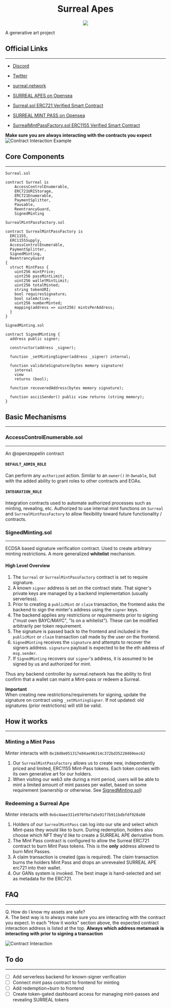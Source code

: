 <h1 align="center">
Surreal Apes
</h1>
<p align="center">
  <img src="./readme/logo.png">
</p>

A generative art project

## Official Links

---

- [Discord](https://discord.gg/mk5sRSngsf)

- [Twitter](https://twitter.com/surrealapes)

- [surreal.network](https://surreal.network/)

- [SURREAL APES on Opensea](https://opensea.io/collection/surrealapes)

- [Surreal.sol ERC721 Verified Smart Contract](https://etherscan.io/address/0xbc4aee331e970f6e7a5e91f7b911bdbfdf928a98)

- [SURREAL MINT PASS on Opensea](https://opensea.io/collection/surreal-mint-pass)

- [SurrealMintPassFactory.sol ERC1155 Verified Smart Contract](https://etherscan.io/address/0x18d0e051317e04ae96314c372bd35220460eec62)

**Make sure you are always interacting with the contracts you expect**
![Contract Interaction Example](./readme/contract_interaction.png)

## Core Components

---

`Surreal.sol`

```solidity
contract Surreal is
    AccessControlEnumerable,
    ERC721URIStorage,
    ERC721Enumerable,
    PaymentSplitter,
    Pausable,
    ReentrancyGuard,
    SignedMinting
```

`SurrealMintPassFactory.sol`

```solidity
contract SurrealMintPassFactory is
  ERC1155,
  ERC1155Supply,
  AccessControlEnumerable,
  PaymentSplitter,
  SignedMinting,
  ReentrancyGuard
{
  struct MintPass {
    uint256 mintPrice;
    uint256 passMintLimit;
    uint256 walletMintLimit;
    uint256 totalMinted;
    string tokenURI;
    bool requiresSignature;
    bool saleActive;
    uint256 numberMinted;
    mapping(address => uint256) mintsPerAddress;
  }
}

```

`SignedMinting.sol`

```solidity
contract SignedMinting {
  address public signer;

  constructor(address _signer);

  function _setMintingSigner(address _signer) internal;

  function validateSignature(bytes memory signature)
    internal
    view
    returns (bool);

  function recoveredAddress(bytes memory signature);

  function asciiSender() public view returns (string memory);
}

```

## Basic Mechanisms

---

### AccessControlEnumerable.sol

---

An @openzeppelin contract

#### `DEFAULT_ADMIN_ROLE`

Can perform any `authorized` action. Similar to an `owner()` in `Ownable`, but with the added ability to grant roles to other contracts and EOAs.

#### `INTEGRATION_ROLE`

Integration contracts used to automate authorized processes such as minting, revealing, etc. Authorized to use internal mint functions on `Surreal` and `SurrealMintPassFactory` to allow flexibility toward future functionality / contracts.

### SignedMinting.sol

---

ECDSA based signature verification contract. Used to create arbitrary minting restrictions. A more generalized **whitelist** mechanism.

#### High Level Overview

1. The `Surreal` or `SurrealMintPassFactory` contract is set to require signature.
2. A known `signer` address is set on the contract state. That signer's private keys are managed by a backend implementation (usually serverless).
3. Prior to creating a `publicMint` or `claim` transaction, the frontend asks the backend to sign the minter's address using the `signer` keys.
4. The backend applies any restrictions or requirements prior to signing ("must own BAYC/MAYC", "Is on a whitelist"). These can be modified arbitrarily per token requirement.
5. The signature is passed back to the frontend and included in the `publicMint` or `claim` transaction call made by the user on the frontend.
6. `SignedMinting` receives the `signature` and attempts to recover the signers address. `signature` payload is expected to be the eth address of `msg.sender`.
7. If `SignedMinting` recovers our `signer`'s address, it is assumed to be signed by us and authorized for mint.

Thus any backend controller by surreal.network has the ability to first confirm that a wallet can maint a Mint-pass or redeem a Surreal.

**Important**  
When creating new restrictions/requiremets for signing, update the signature on contract using `_setMintingSigner`. If not updated: old signatures (prior restrictions) will still be valid.

## How it works

---

### Minting a Mint Pass

Minter interacts with `0x18d0e051317e04ae96314c372bd35220460eec62`

1. Our `SurrealMintPassFactory` allows us to create new, independently priced and limited, ERC1155 Mint-Pass tokens. Each token comes with its own generative art for our holders.
2. When visiting our web3 site during a mint period, users will be able to mint a limited amount of mint passes per wallet, based on some requirement (ownership or otherwise. See [SignedMinting.sol](#signedmintingsol))

### Redeeming a Surreal Ape

Minter interacts with `0xbc4aee331e970f6e7a5e91f7b911bdbfdf928a98`

1. Holders of our `SurrealMintPass` can log into our site and select which Mint-pass they would like to burn. During redemption, holders also choose which NFT they'd like to create a SURREAL APE derivative from.
2. The Mint Pass contract is configured to allow the Surreal ERC721 contract to burn Mint Pass tokens. This is the **only** address allowed to burn Mint Passes.
3. A claim transaction is created (gas is required). The claim transaction burns the holders Mint Pass and drops an unrevealed SURREAL APE erc721 into their wallet.
4. Our GANs system is invoked. The best image is hand-selected and set as metadata for the ERC721.

## FAQ

---

Q. How do I know my assets are safe?  
A. The best way is to always make sure you are interacting with the contract you expect. In each "How it works" section above, the expected contract interaction address is listed at the top. **Always which address metamask is interacting with prior to signing a transaction**

![Contract Interaction](./readme/contract_interaction.png)

## To do

---

- [ ] Add serverless backend for known-signer verification
- [ ] Connect mint pass contract to frontend for minting
- [ ] Add redemption+burn to frontend
- [ ] Create token-gated dashboard access for managing mint-passes and revealing SURREAL tokens
